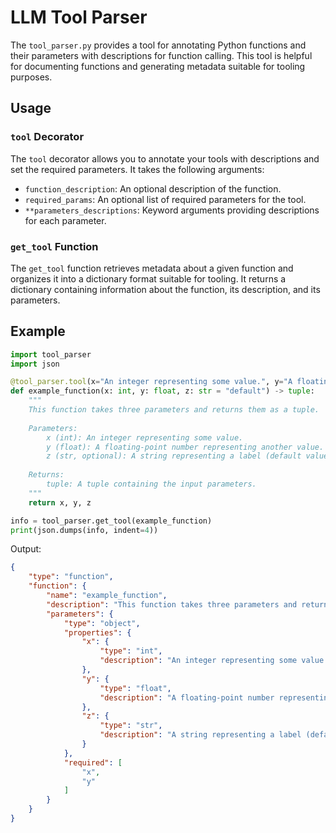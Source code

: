 # LLM Tool Parser

The `tool_parser.py` provides a tool for annotating Python functions and their parameters with descriptions for function calling. This tool is helpful for documenting functions and generating metadata suitable for tooling purposes.

## Usage

### `tool` Decorator

The `tool` decorator allows you to annotate your tools with descriptions and set the required parameters. It takes the following arguments:

- `function_description`: An optional description of the function.
- `required_params`: An optional list of required parameters for the tool.
- `**parameters_descriptions`: Keyword arguments providing descriptions for each parameter.

### `get_tool` Function

The `get_tool` function retrieves metadata about a given function and organizes it into a dictionary format suitable for tooling. It returns a dictionary containing information about the function, its description, and its parameters.

## Example

```python
import tool_parser
import json

@tool_parser.tool(x="An integer representing some value.", y="A floating-point number representing another value.", z="A string representing a label (default value: 'default').")
def example_function(x: int, y: float, z: str = "default") -> tuple:
    """
    This function takes three parameters and returns them as a tuple.
    
    Parameters:
        x (int): An integer representing some value.
        y (float): A floating-point number representing another value.
        z (str, optional): A string representing a label (default value: 'default').
    
    Returns:
        tuple: A tuple containing the input parameters.
    """
    return x, y, z

info = tool_parser.get_tool(example_function)
print(json.dumps(info, indent=4))
```
Output:
```json
{
    "type": "function",
    "function": {
        "name": "example_function",
        "description": "This function takes three parameters and returns them as a tuple.\n\nParameters:\n    x (int): An integer representing some value.\n    y (float): A floating-point number representing another value.\n    z (str, optional): A string representing a label (default value: 'default').\n\nReturns:\n    tuple: A tuple containing the input parameters.",
        "parameters": {
            "type": "object",
            "properties": {
                "x": {
                    "type": "int",
                    "description": "An integer representing some value."
                },
                "y": {
                    "type": "float",
                    "description": "A floating-point number representing another value."
                },
                "z": {
                    "type": "str",
                    "description": "A string representing a label (default value: 'default')."
                }
            },
            "required": [
                "x",
                "y"
            ]
        }
    }
}
```